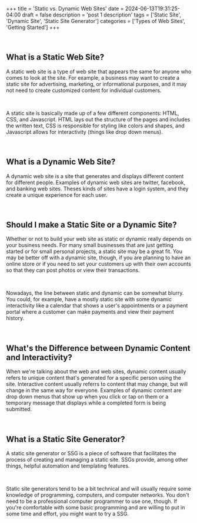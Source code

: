 +++
title = 'Static vs. Dynamic Web Sites'
date = 2024-06-13T19:31:25-04:00
draft = false
description = 'post 1 description'
tags = ['Static Site', 'Dynamic Site', 'Static Site Generator']
categories = ['Types of Web Sites', 'Getting Started']
+++

<br>

<h2>What is a Static Web Site?</h2>

<p>A static web site is a type of web site that appears the same for anyone who comes to look at the site. For example,
  a business may want to create a static site for advertising, marketing, or informational purposes, and it may not need
  to create customized content for individual customers.</p>

<br>

<p>A static site is basically made up of a few different components: HTML, CSS, and Javascript. HTML lays out the
  structure of the pages and includes the written text, CSS is responsible for styling like colors and shapes, and Javascript allows for interactivity (things like drop down
  menus).</p>

<br>

<h2>What is a Dynamic Web Site?</h2>

<p>A dynamic web site is a site that generates and displays different content for different people. Examples of dynamic web sites are
  twitter, facebook, and banking web sites. Theses kinds of sites have a login system, and they create a unique experience
  for each user.</p>

<br>

<h2>Should I make a Static Site or a Dynamic Site?</h2>

<p>Whether or not to build your web site as static or dynamic really depends on your business needs. For many small
  businesses that are just getting started or for small personal projects, a static site may be a great fit. You may be
  better off with a dynamic site, though, if you are planning to have an online store or if you need to set your customers
  up with their own accounts so that they can post photos or view their transactions.</p>

<br>

<p>Nowadays, the line between static and dynamic can be somewhat blurry. You could, for example, have a mostly static
  site with some dynamic interactivity like a calendar that shows a user's appointments or a payment portal where a
  customer can make payments and view their payment history.</p>

<br>

<h2>What's the Difference between Dynamic Content and Interactivity?</h2>

<p>When we're talking about the web and web sites, dynamic content usually refers to unique content that's generated for
  a specific person using the site. Interactive content usually referrs to content that may change, but will change in
  the same way for everyone. Examples of dynamic content are drop down menus that show up when you click or tap on them
  or a temporary message that displays while a completed form is being submitted.</p>

<br>

<h2>What is a Static Site Generator?</h2>

<p>A static site generator or SSG is a piece of software that facilitates the process of creating and managing a static
  site. SSGs provide, among other things, helpful automation and templating features.</p>

<br>

<p>Static site generators tend to be a bit technical and will usually require some knowledge of programming, computers,
  and computer networks. You don't need to be a professional computer programmer to use one, though. If you're
  comfortable with some basic programming and are willing to put in some time and effort, you might want to try a SSG.
</p>

<br>
